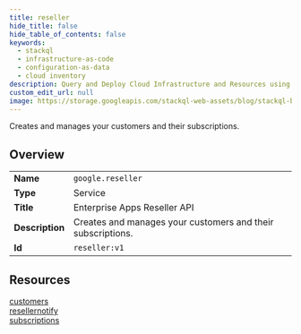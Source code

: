 ```yaml
---
title: reseller
hide_title: false
hide_table_of_contents: false
keywords:
  - stackql
  - infrastructure-as-code
  - configuration-as-data
  - cloud inventory
description: Query and Deploy Cloud Infrastructure and Resources using SQL
custom_edit_url: null
image: https://storage.googleapis.com/stackql-web-assets/blog/stackql-blog-post-featured-image.png
---
```

Creates and manages your customers and their subscriptions.  
    

## Overview
<table><tbody>
<tr><td><b>Name</b></td><td><code>google.reseller</code></td></tr>
<tr><td><b>Type</b></td><td>Service</td></tr>
<tr><td><b>Title</b></td><td>Enterprise Apps Reseller API</td></tr>
<tr><td><b>Description</b></td><td>Creates and manages your customers and their subscriptions.</td></tr>
<tr><td><b>Id</b></td><td><code>reseller:v1</code></td></tr>
</tbody></table>

## Resources
<div class="row">
<div class="providerDocColumn">
<a href="/providers/google/reseller/customers/">customers</a><br />
<a href="/providers/google/reseller/resellernotify/">resellernotify</a><br />
</div>
<div class="providerDocColumn">
<a href="/providers/google/reseller/subscriptions/">subscriptions</a><br />
</div>
</div>
